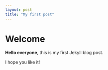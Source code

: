 ```yaml
---
layout: post
title: "My first post"
---
```


# Welcome

**Hello everyone**, this is my first Jekyll blog post.

I hope you like it!